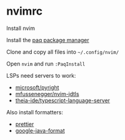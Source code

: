 # nvimrc

Install nvim

Install the [paq package manager](https://github.com/savq/paq-nvim)

Clone and copy all files into `~/.config/nvim/`

Open `nvim` and run `:PaqInstall`

LSPs need servers to work:

- [microsoft/pyright](https://github.com/microsoft/pyright)
- [mfussenegger/nvim-jdtls](https://github.com/mfussenegger/nvim-jdtls)
- [theia-ide/typescript-language-server](https://github.com/theia-ide/typescript-language-server)

Also install formatters:

- [prettier](https://prettier.io/docs/en/install.html)
- [google-java-format](https://github.com/google/google-java-format)

